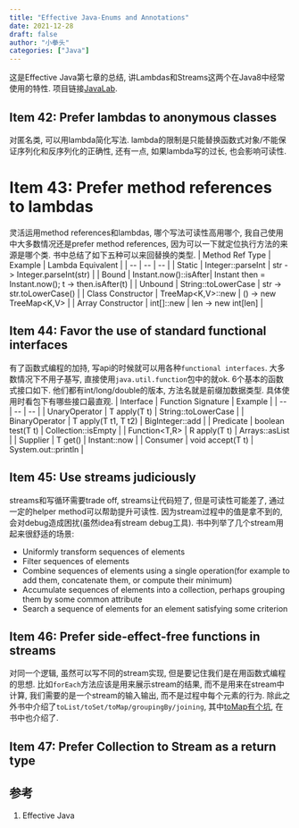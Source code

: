 ```yaml
---
title: "Effective Java-Enums and Annotations"
date: 2021-12-28
draft: false
author: "小拳头"
categories: ["Java"]
---
```


这是Effective Java第七章的总结, 讲Lambdas和Streams这两个在Java8中经常使用的特性. 项目链接[JavaLab](https://github.com/huanruiz/JavaLab).

## Item 42: Prefer lambdas to anonymous classes
对匿名类, 可以用lambda简化写法. lambda的限制是只能替换函数式对象/不能保证序列化和反序列化的正确性, 还有一点, 如果lambda写的过长, 也会影响可读性.

# Item 43: Prefer method references to lambdas
灵活运用method references和lambdas, 哪个写法可读性高用哪个, 我自己使用中大多数情况还是prefer method references, 因为可以一下就定位执行方法的来源是哪个类. 书中总结了如下五种可以来回替换的类型. 
| Method Ref Type | Example | Lambda Equivalent |
| -- | -- | -- |
| Static | Integer::parseInt | str -> Integer.parseInt(str) |
| Bound | Instant.now()::isAfter| Instant then = Instant.now(); t -> then.isAfter(t) |
| Unbound | String::toLowerCase | str -> str.toLowerCase() |
| Class Constructor | TreeMap<K,V>::new | () -> new TreeMap<K,V> |
| Array Constructor | int[]::new | len -> new int[len] |

## Item 44: Favor the use of standard functional interfaces
有了函数式编程的加持, 写api的时候就可以用各种`functional interfaces`. 大多数情况下不用子基写, 直接使用`java.util.function`包中的就ok. 6个基本的函数式接口如下. 他们都有int/long/double的版本, 方法名就是前缀加数据类型. 具体使用时看包下有哪些接口最直观. 
| Interface | Function Signature | Example |
| -- | -- | -- |
| UnaryOperator<T> | T apply(T t) | String::toLowerCase |
| BinaryOperator<T> | T apply(T t1, T t2) | BigInteger::add |
| Predicate<T> | boolean test(T t) | Collection::isEmpty |
| Function<T,R> | R apply(T t) | Arrays::asList |
| Supplier<T> | T get() | Instant::now |
| Consumer<T> | void accept(T t) | System.out::println |

## Item 45: Use streams judiciously
streams和写循环需要trade off, streams让代码短了, 但是可读性可能差了, 通过一定的helper method可以帮助提升可读性. 因为stream过程中的值是拿不到的, 会对debug造成困扰(虽然idea有stream debug工具). 书中列举了几个stream用起来很舒适的场景:
- Uniformly transform sequences of elements
- Filter sequences of elements
- Combine sequences of elements using a single operation(for example to add them, concatenate them, or compute their minimum)
- Accumulate sequences of elements into a collection, perhaps grouping them by some common attribute
- Search a sequence of elements for an element satisfying some criterion

## Item 46: Prefer side-effect-free functions in streams
对同一个逻辑, 虽然可以写不同的stream实现, 但是要记住我们是在用函数式编程的思想. 比如`forEach`方法应该是用来展示stream的结果, 而不是用来在stream中计算, 我们需要的是一个stream的输入输出, 而不是过程中每个元素的行为. 除此之外书中介绍了`toList/toSet/toMap/groupingBy/joining`, 其中[toMap有个坑](https://huanruiz.github.io/post/72_java%E4%B8%ADtomap%E4%B8%8Easlist%E7%9A%84%E5%9D%91/), 在书中也介绍了.

## Item 47: Prefer Collection to Stream as a return type


## 参考
1. Effective Java
